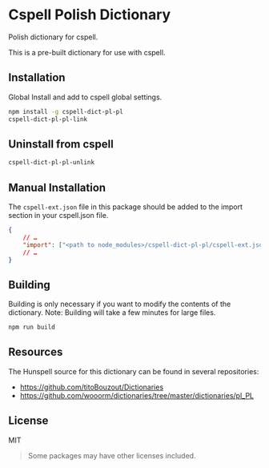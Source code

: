 # Cspell Polish Dictionary

Polish dictionary for cspell.

This is a pre-built dictionary for use with cspell.

## Installation

Global Install and add to cspell global settings.

```sh
npm install -g cspell-dict-pl-pl
cspell-dict-pl-pl-link
```

## Uninstall from cspell

```sh
cspell-dict-pl-pl-unlink
```

## Manual Installation

The `cspell-ext.json` file in this package should be added to the import section in your cspell.json file.
```json
{
    // …
    "import": ["<path to node_modules>/cspell-dict-pl-pl/cspell-ext.json"],
    // …
}
```

## Building

Building is only necessary if you want to modify the contents of the dictionary.  Note: Building will take a few minutes for large files.

```sh
npm run build
```

## Resources

The Hunspell source for this dictionary can be found in several repositories:

* https://github.com/titoBouzout/Dictionaries
* https://github.com/wooorm/dictionaries/tree/master/dictionaries/pl_PL

## License

MIT
> Some packages may have other licenses included.
